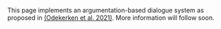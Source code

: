 This page implements an argumentation-based dialogue system as proposed in 
[(Odekerken et al. 2021)](https://doi.org/10.1016/j.iswa.2022.200110
"Daphne Odekerken, Floris Bex, AnneMarie Borg, and Bas Testerink.
Approximating stability for applied argument-based inquiry.
Intelligent Systems with Applications 16 (2022): 200110.").
More information will follow soon.